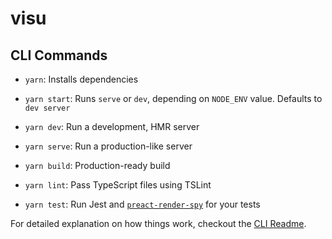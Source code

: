 # visu

## CLI Commands
*   `yarn`: Installs dependencies

*   `yarn start`: Runs `serve` or `dev`, depending on `NODE_ENV` value. Defaults to `dev server`

*   `yarn dev`: Run a development, HMR server

*   `yarn serve`: Run a production-like server

*   `yarn build`: Production-ready build

*   `yarn lint`: Pass TypeScript files using TSLint

*   `yarn test`: Run Jest and [`preact-render-spy`](https://github.com/mzgoddard/preact-render-spy) for your tests


For detailed explanation on how things work, checkout the [CLI Readme](https://github.com/developit/preact-cli/blob/master/README.md).
